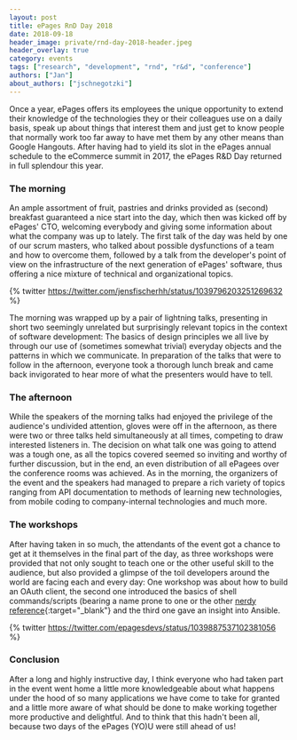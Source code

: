 ```yaml
---
layout: post
title: ePages RnD Day 2018
date: 2018-09-18
header_image: private/rnd-day-2018-header.jpeg
header_overlay: true
category: events
tags: ["research", "development", "rnd", "r&d", "conference"]
authors: ["Jan"]
about_authors: ["jschnegotzki"]
---
```


Once a year, ePages offers its employees the unique opportunity to extend their knowledge of the technologies they or their colleagues use on a daily basis, speak up about things that interest them and just get to know people that normally work too far away to have met them by any other means than Google Hangouts.
After having had to yield its slot in the ePages annual schedule to the eCommerce summit in 2017, the ePages R&D Day returned in full splendour this year.

### The morning

An ample assortment of fruit, pastries and drinks provided as (second) breakfast guaranteed a nice start into the day, which then was kicked off by ePages' CTO, welcoming everybody and giving some information about what the company was up to lately.
The first talk of the day was held by one of our scrum masters, who talked about possible dysfunctions of a team and how to overcome them, followed by a talk from the developer's point of view on the infrastructure of the next generation of ePages' software, thus offering a nice mixture of technical and organizational topics.

{% twitter https://twitter.com/jensfischerhh/status/1039796203251269632 %}

The morning was wrapped up by a pair of lightning talks, presenting in short two seemingly unrelated but surprisingly relevant topics in the context of software development: The basics of design principles we all live by through our use of (sometimes somewhat trivial) everyday objects and the patterns in which we communicate.
In preparation of the talks that were to follow in the afternoon, everyone took a thorough lunch break and came back invigorated to hear more of what the presenters would have to tell.

### The afternoon

While the speakers of the morning talks had enjoyed the privilege of the audience's undivided attention, gloves were off in the afternoon, as there were two or three talks held simultaneously at all times, competing to draw interested listeners in.
The decision on what talk one was going to attend was a tough one, as all the topics covered seemed so inviting and worthy of further discussion, but in the end, an even distribution of all ePagees over the conference rooms was achieved.
As in the morning, the organizers of the event and the speakers had managed to prepare a rich variety of topics ranging from API documentation to methods of learning new technologies, from mobile coding to company-internal technologies and much more.

### The workshops

After having taken in so much, the attendants of the event got a chance to get at it themselves in the final part of the day, as three workshops were provided that not only sought to teach one or the other useful skill to the audience, but also provided a glimpse of the toil developers around the world are facing each and every day: One workshop was about how to build an OAuth client, the second one introduced the basics of shell commands/scripts (bearing a name prone to one or the other [nerdy reference](https://en.wikipedia.org/wiki/Ghost_in_the_Shell){:target="_blank"} and the third one gave an insight into Ansible.

{% twitter https://twitter.com/epagesdevs/status/1039887537102381056 %}

### Conclusion

After a long and highly instructive day, I think everyone who had taken part in the event went home a little more knowledgeable about what happens under the hood of so many applications we have come to take for granted and a little more aware of what should be done to make working together more productive and delightful.
And to think that this hadn't been all, because two days of the ePages (YO)U were still ahead of us!
